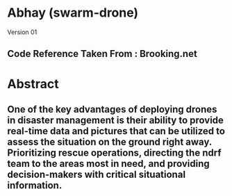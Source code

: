 # Abhay (swarm-drone)
Version 01

<h2>Code Reference Taken From : Brooking.net </h2>

<h1>
  Abstract
</h1>

<h2 style=text-justify:auto>
One of the key advantages of deploying drones in disaster management is their ability to provide real-time data and pictures that can be utilized to assess the situation on the ground right away. Prioritizing rescue operations, directing the ndrf team to the areas most in need, and providing decision-makers with critical situational information.
</h2>
